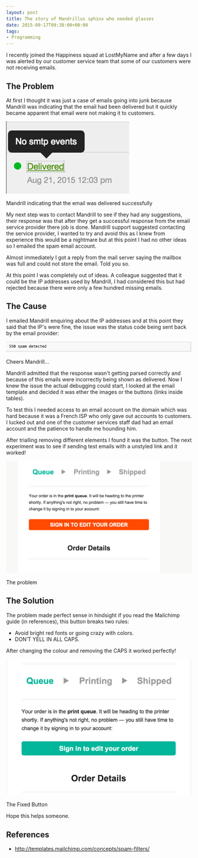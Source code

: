 ```yaml
---
layout: post
title: The story of Mandrillus sphinx who needed glasses
date: 2015-09-17T09:38:00+00:00
tags:
- Programming
---
```


I recently joined the Happiness squad at LostMyName and after a few days I was alerted by our customer service team that some of our customers were not receiving emails.

## The Problem

At first I thought it was just a case of emails going into junk because Mandrill was indicating that the email had been delivered but it quickly became apparent that email were not making it to customers.

![Mandrill indicating delivered](/images/post_images/mandrill-delivered.png)
<br />
<caption>Mandrill indicating that the email was delivered successfully</caption>

My next step was to contact Mandrill to see if they had any suggestions, their response was that after they get a successful response from the email service provider there job is done.
Mandrill support suggested contacting the service provider, I wanted to try and avoid this as I knew from experience this would be a nightmare but at this point I had no other ideas so I emailed the spam email account.

Almost immediately I got a reply from the mail server saying the mailbox was full and could not store the email. Told you so.

At this point I was completely out of ideas. A colleague suggested that it could be the IP addresses used by Mandrill, I had considered this but had rejected because there were only a few hundred missing emails.

## The Cause

I emailed Mandrill enquiring about the IP addresses and at this point they said that the IP's were fine, the issue was the status code being sent back by the email provider:

![550 Spam Detected](/images/post_images/550-spam-detected.png)
<caption>Cheers Mandrill...</caption>

Mandrill admitted that the response wasn't getting parsed correctly and because of this emails were incorrectly being shown as delivered.
Now I knew the issue the actual debugging could start, I looked at the email template and decided it was ether the images or the buttons (links inside tables).

To test this I needed access to an email account on the domain which was hard because it was a French ISP who only gave out accounts to customers. I lucked out and one of the customer services staff dad had an email account and the patience to handle me hounding him.

After trialling removing different elements I found it was the button. The next experiment was to see if sending test emails with a unstyled link and it worked!

![Spam Button](/images/post_images/spammy-email.png)
<caption>The problem</caption>

## The Solution

The problem made perfect sense in hindsight if you read the Mailchimp guide (in references), this button breaks two rules:

- Avoid bright red fonts or going crazy with colors.
- DON’T YELL IN ALL CAPS.

After changing the colour and removing the CAPS it worked perfectly!

![Fixed button](/images/post_images/fixed-button.png)
<caption>The Fixed Button</caption>

Hope this helps someone.

## References

- http://templates.mailchimp.com/concepts/spam-filters/
